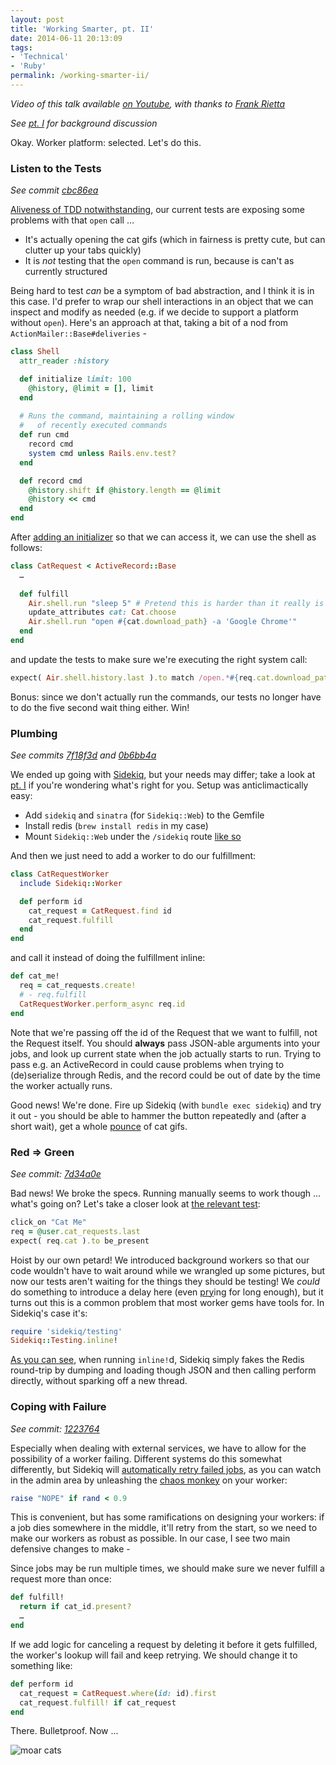 ```yaml
---
layout: post
title: 'Working Smarter, pt. II'
date: 2014-06-11 20:13:09
tags:
- 'Technical'
- 'Ruby'
permalink: /working-smarter-ii/
---
```

_Video of this talk available [on Youtube](https://www.youtube.com/watch?v=GzpOw8u6OV8), with thanks to [Frank Rietta](http://rietta.com/)_

_See [pt. I](http://jdabbs.ghost.io/working-smarter/) for background discussion_

Okay. Worker platform: selected. Let's do this.

### Listen to the Tests

_See commit [cbc86ea](https://github.com/jamesdabbs/air/commit/cbc86ea51badbcb99e7f11cd37cd7292f8260861)_

[Aliveness of TDD notwithstanding](https://plus.google.com/events/ci2g23mk0lh9too9bgbp3rbut0k), our current tests are exposing some problems with that `open` call …

* It's actually opening the cat gifs (which in fairness is pretty cute, but can clutter up your tabs quickly)
* It is _not_ testing that the `open` command is run, because is can't as currently structured

Being hard to test _can_ be a symptom of bad abstraction, and I think it is in this case. I'd prefer to wrap our shell interactions in an object that we can inspect and modify as needed (e.g. if we decide to support a platform without `open`). Here's an approach at that, taking a bit of a nod from `ActionMailer::Base#deliveries` -

```ruby
class Shell
  attr_reader :history

  def initialize limit: 100
    @history, @limit = [], limit
  end
  
  # Runs the command, maintaining a rolling window
  #   of recently executed commands
  def run cmd
    record cmd
    system cmd unless Rails.env.test?
  end

  def record cmd
    @history.shift if @history.length == @limit
    @history << cmd
  end
end
```

After [adding an initializer](https://github.com/jamesdabbs/air/blob/cbc86ea51badbcb99e7f11cd37cd7292f8260861/config/initializers/shell.rb) so that we can access it, we can use the shell as follows:

```ruby
class CatRequest < ActiveRecord::Base
  …
  
  def fulfill
    Air.shell.run "sleep 5" # Pretend this is harder than it really is
    update_attributes cat: Cat.choose
    Air.shell.run "open #{cat.download_path} -a 'Google Chrome'"
  end
end
```

and update the tests to make sure we're executing the right system call:

```ruby
expect( Air.shell.history.last ).to match /open.*#{req.cat.download_path}/
```

Bonus: since we don't actually run the commands, our tests no longer have to do the five second wait thing either. Win!

### Plumbing

_See commits [7f18f3d](https://github.com/jamesdabbs/air/commit/7f18f3df8e5d320486afb9eb388fac0d2bbf0d60) and [0b6bb4a](https://github.com/jamesdabbs/air/commit/0b6bb4abb55b6ea600dfc46e8cc3aa3a1c3f3e19)_

We ended up going with [Sidekiq](http://sidekiq.org/), but your needs may differ; take a look at [pt. I](http://jdabbs.ghost.io/working-smarter/) if you're wondering what's right for you. Setup was anticlimactically easy:

* Add `sidekiq` and `sinatra` (for `Sidekiq::Web`) to the Gemfile
* Install redis (`brew install redis` in my case)
* Mount `Sidekiq::Web` under the `/sidekiq` route [like so](https://github.com/jamesdabbs/air/commit/0b6bb4abb55b6ea600dfc46e8cc3aa3a1c3f3e19#diff-21497849d8f00507c9c8dcaf6288b136R6)

And then we just need to add a worker to do our fulfillment:

```ruby
class CatRequestWorker
  include Sidekiq::Worker

  def perform id
    cat_request = CatRequest.find id
    cat_request.fulfill
  end
end
```

and call it instead of doing the fulfillment inline:

```ruby
def cat_me!
  req = cat_requests.create!
  # - req.fulfill
  CatRequestWorker.perform_async req.id
end
```

Note that we're passing off the id of the Request that we want to fulfill, not the Request itself. You should __always__ pass JSON-able arguments into your jobs, and look up current state when the job actually starts to run. Trying to pass e.g. an ActiveRecord in could cause problems when trying to (de)serialize through Redis, and the record could be out of date by the time the worker actually runs.

Good news! We're done. Fire up Sidekiq (with `bundle exec sidekiq`) and try it out - you should be able to hammer the button repeatedly and (after a short wait), get a whole [pounce](http://en.wikipedia.org/wiki/List_of_collective_nouns_in_English#cite_ref-sdzoo_1-18) of cat gifs.

### Red ⇒ Green

_See commit: [7d34a0e](https://github.com/jamesdabbs/air/commit/7d34a0e3fa197d85a315e9e53776813c27e62644)_

Bad news! We broke the spec~~s~~. Running manually seems to work though … what's going on? Let's take a closer look at [the relevant test](https://github.com/jamesdabbs/air/blob/122376454891096f862d39a60936ee550d840853/spec/features/cat_me_spec.rb#L17):

```ruby
click_on "Cat Me"
req = @user.cat_requests.last
expect( req.cat ).to be_present
```

Hoist by our own petard! We introduced background workers so that our code wouldn't have to wait around while we wrangled up some pictures, but now our tests aren't waiting for the things they should be testing! We _could_ do something to introduce a delay here (even [pry](http://pryrepl.org/)ing for long enough), but it turns out this is a common problem that most worker gems have tools for. In Sidekiq's case it's:

```ruby
require 'sidekiq/testing'
Sidekiq::Testing.inline!
```

[As you can see](https://github.com/mperham/sidekiq/blob/015876bbd800b7a31e537eeb37f5581a29aeb96e/lib/sidekiq/testing.rb#L68), when running `inline!`d, Sidekiq simply fakes the Redis round-trip by dumping and loading though JSON and then calling perform directly, without sparking off a new thread.

### Coping with Failure

_See commit: [1223764](https://github.com/jamesdabbs/air/commit/122376454891096f862d39a60936ee550d840853)_

Especially when dealing with external services, we have to allow for the possibility of a worker failing. Different systems do this somewhat differently, but Sidekiq will [automatically retry failed jobs](https://github.com/mperham/sidekiq/wiki/Error-Handling#automatic-job-retry), as you can watch in the admin area by unleashing the [chaos monkey](http://techblog.netflix.com/2012/07/chaos-monkey-released-into-wild.html) on your worker:

```ruby
raise "NOPE" if rand < 0.9
```

This is convenient, but has some ramifications on designing your workers: if a job dies somewhere in the middle, it'll retry from the start, so we need to make our workers as robust as possible. In our case, I see two main defensive changes to make -

Since jobs may be run multiple times, we should make sure we never fulfill a request more than once:

```ruby
def fulfill!
  return if cat_id.present?
  …
end
```

If we add logic for canceling a request by deleting it before it gets fulfilled, the worker's lookup will fail and keep retrying. We should change it to something like:

```ruby
def perform id
  cat_request = CatRequest.where(id: id).first
  cat_request.fulfill! if cat_request
end
```

There. Bulletproof. Now ...

![moar cats](http://edgecats.net/)
